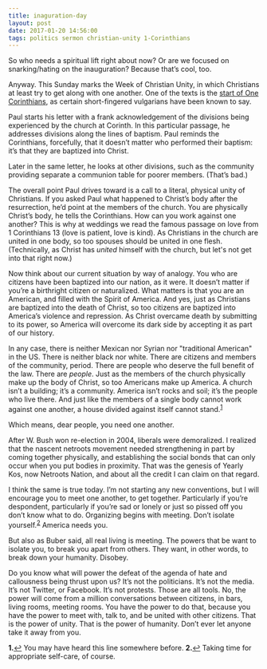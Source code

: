 ```yaml
---
title: inaguration-day
layout: post
date: 2017-01-20 14:56:00
tags: politics sermon christian-unity 1-Corinthians
---
```


So who needs a spiritual lift right about now? Or are we focused on snarking/hating on the inauguration? Because that’s cool, too.

Anyway. This Sunday marks the Week of Christian Unity, in which Christians at least try to get along with one another. One of the texts is the [start of One Corinthians](bible.oremus.org/?ql=351942526), as certain short-fingered vulgarians have been known to say. 

Paul starts his letter with a frank acknowledgement of the divisions being experienced by the church at Corinth. In this particular passage, he addresses divisions along the lines of baptism. Paul reminds the Corinthians, forcefully, that it doesn’t matter who performed their baptism: it’s that they are baptized into Christ. 

Later in the same letter, he looks at other divisions, such as the community providing separate a communion table for poorer members. (That’s bad.)

The overall point Paul drives toward is a call to a literal, physical unity of Christians. If you asked Paul what happened to Christ’s body after the resurrection, he’d point at the members of the church. You are physically Christ’s body, he tells the Corinthians. How can you work against one another?  This is why at weddings we read the famous passage on love from 1 Corinthians 13 (love is patient, love is kind). As Christians in the church are united in one body, so too spouses should be united in one flesh. (Technically, as Christ has *united* himself with the church, but let's not get into that right now.)

Now think about our current situation by way of analogy. You who are citizens have been baptized into our nation, as it were. It doesn’t matter if you’re a birthright citizen or naturalized. What matters is that you are an American, and filled with the Spirit of America. And yes, just as Christians are baptized into the death of Christ, so too citizens are baptized into America’s violence and repression. As Christ overcame death by submitting to its power, so America will overcome its dark side by accepting it as part of our history.

In any case, there is neither Mexican nor Syrian nor "traditional American" in the US. There is neither black nor white. There are citizens and members of the community, period. There are people who deserve the full benefit of the law. There are *people*. Just as the members of the church physically make up the body of Christ, so too Americans make up America. A church isn’t a building; it’s a community. America isn’t rocks and soil; it’s the people who live there. And just like the members of a single body cannot work against one another, a house divided against itself cannot stand.<sup id="a1">[1](#fn1)</sup>

Which means, dear people, you need one another.

After W. Bush won re-election in 2004, liberals were demoralized. I realized that the nascent netroots movement needed strengthening in part by coming together physically, and establishing the social bonds that can only occur when you put bodies in proximity. That was the genesis of Yearly Kos, now Netroots Nation, and about all the credit I can claim on that regard.

I think the same is true today. I’m not starting any new conventions, but I will encourage you to meet one another, to get together. Particularly if you’re despondent, particularly if you’re sad or lonely or just so pissed off you don’t know what to do. Organizing begins with meeting. Don’t isolate yourself.<sup id="a2">[2](#fn2)</sup> America needs you.

But also as Buber said, all real living is meeting. The powers that be want to isolate you, to break you apart from others. They want, in other words, to break down your humanity. Disobey. 

Do you know what will power the defeat of the agenda of hate and callousness being thrust upon us? It’s not the politicians. It’s not the media. It’s not Twitter, or Facebook. It’s not protests. Those are all tools. No, the power will come from a million conversations between citizens, in bars, living rooms, meeting rooms. You have the power to do that, because you have the power to meet with, talk to, and be united with other citizens. That is the power of unity. That is the power of humanity. Don’t ever let anyone take it away from you.

 <b id="fn1">1.</b>[↩](#a1) You may have heard this line somewhere before.
 <b id="fn1">2.</b>[↩](#a2) Taking time for appropriate self-care, of course.